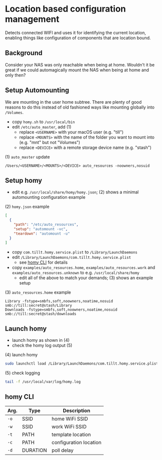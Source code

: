# Location based configuration management

Detects connected WIFI and uses it for identifying the current location, enabling things like configuration of components that are location bound.


## Background

Consider your NAS was only reachable when being at home. Wouldn't it be great if we could automagically mount the NAS when being at home and only then?

## Setup Automounting

We are mounting in the user home subtree. There are plenty of good reasons to do this instead of old fashioned ways like mounting globally into `/Volumes`.

- copy `homy.sh` to `/usr/local/bin`
- edit `/etc/auto_master`, add (1)
    - replace `<USERNAME>` with your macOS user (e.g. "till")
    - replace `<MOUNTS>` with the name of the folder you want to mount into (e.g. "mnt" but not "Volumes")
    - replace `<DEVICE>` with a remote storage device name (e.g. "stash")

(1) `auto_master` update
```
/Users/<USERNAME>/<MOUNTS>/<DEVICE> auto_resources -noowners,nosuid
```

## Setup homy

- edit e.g. `/usr/local/share/homy/homy.json`; (2) shows a minimal automounting configuration example

(2) `homy.json` example
```json
[
  {
    "path": "/etc/auto_resources",
    "setup": "automount -vc",
    "teardown": "automount -u"
  }
]
```

- copy `com.tillt.homy.service.plist` to `/Library/LaunchDaemons`
- edit `/Library/LaunchDaemons/com.tillt.homy.service.plist`
    - see [homy CLI](#homy-cli) for details
- copy `examples/auto_resources.home`, `examples/auto_resources.work` and `examples/auto_resources.unknown` to e.g. `/usr/local/share/homy`
    - edit all of the above to match your demands; (3) shows an example setup

(3) `auto_resources.home` example
```
Library -fstype=smbfs,soft,noowners,noatime,nosuid smb://till:secret@stash/Library
Downloads -fstype=smbfs,soft,noowners,noatime,nosuid smb://till:secret@stash/downloads
```

## Launch homy

- launch homy as shown in (4)
- check the homy log output (5)

(4) launch homy
```bash
sudo launchctl load /Library/LaunchDaemons/com.tillt.homy.service.plist
```

(5) check logging
```bash
tail -f /usr/local/var/log/homy.log
```

## homy CLI

| Arg. | Type     | Description            |
| ---- | -------- | ---------------------- |
| `-o` | SSID     | home WiFi SSID         |
| `-w` | SSID     | work WiFi SSID         |
| `-t` | PATH     | template location      |
| `-c` | PATH     | configuration location |
| `-d` | DURATION | poll delay             |
